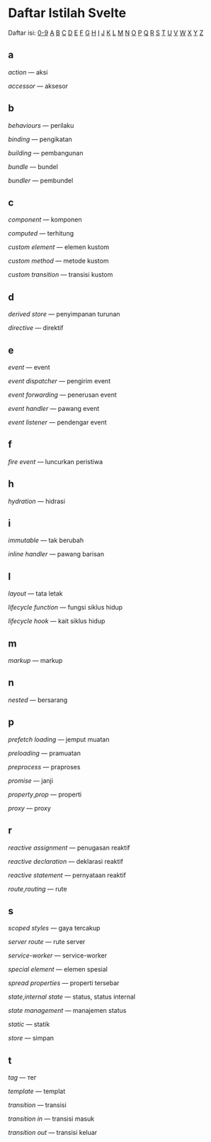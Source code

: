 # Daftar Istilah Svelte

Daftar isi: [0-9](#0-9) [A](#a) [B](#b) [C](#c) [D](#d) [E](#e) [F](#f) [G](#g) [H](#h) [I](#i) [J](#j) [K](#k) [L](#l) [M](#m) [N](#n) [O](#o) [P](#p) [Q](#q) [R](#r) [S](#s) [T](#t) [U](#u) [V](#v) [W](#w) [X](#x) [Y](#y) [Z](#z)

## a
*action* — aksi

*accessor* — aksesor

## b

*behaviours* — perilaku

*binding* — pengikatan

*building*  — pembangunan 

*bundle* — bundel

*bundler* — pembundel

## c
*component* — komponen

*computed* — terhitung

*сustom element* — elemen kustom

*сustom method* — metode kustom

*сustom transition* — transisi kustom

## d
*derived store* — penyimpanan turunan

*directive* — direktif

## e
*event* — event

*event dispatcher* — pengirim event

*event forwarding* — penerusan event

*event handler* — pawang event

*event listener* — pendengar event

## f
*fire event* — luncurkan peristiwa

## h
*hydration* — hidrasi

## i
*immutable* — tak berubah

*inline handler* — pawang barisan

## l
*layout* — tata letak

*lifecycle function* — fungsi siklus hidup

*lifecycle hook* — kait siklus hidup

## m
*markup* — markup

## n
*nested* — bersarang

## p
*prefetch loading* — jemput muatan 

*preloading* — pramuatan 

*preprocess* — praproses

*promise* — janji

*property*,*prop* — properti

*proxy* — proxy

## r
*reactive assignment* — penugasan reaktif

*reactive declaration* — deklarasi reaktif

*reactive statement* — pernyataan reaktif

*route*,*routing* — rute

## s
*scoped styles* — gaya tercakup

*server route* — rute server

*service-worker* — service-worker

*special element* — elemen spesial

*spread properties* — properti tersebar

*state*,*internal state* — status, status internal

*state management* — manajemen status

*static* — statik

*store* — simpan

## t
*tag* — тег

*template* — templat

*transition* — transisi

*transition in* — transisi masuk

*transition out* — transisi keluar